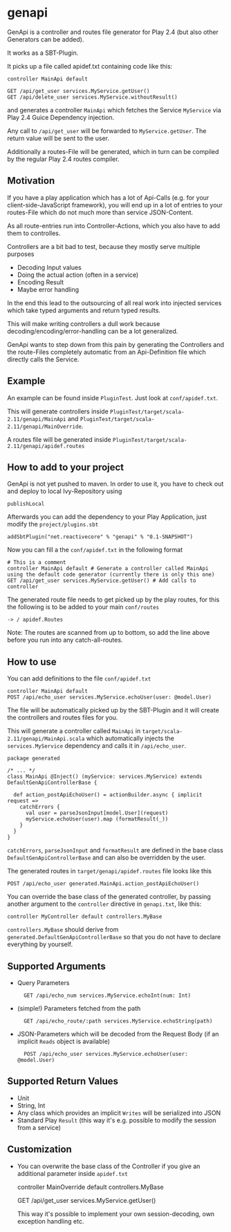 genapi
======

GenApi is a controller and routes file generator for Play 2.4 (but also other Generators can be added).

It works as a SBT-Plugin.

It picks up a file called apidef.txt containing code like this:

    controller MainApi default
    
    GET /api/get_user services.MyService.getUser()
    GET /api/delete_user services.MyService.withoutResult()

and generates a controller `MainApi` which fetches the Service `MyService` via Play 2.4 Guice Dependency injection.
 
Any call to `/api/get_user` will be forwarded to `MyService.getUser`. The return value will be sent to the user.

Additionally a routes-File will be generated, which in turn can be compiled by the regular Play 2.4 routes compiler.

Motivation
----------

If you have a play application which has a lot of Api-Calls (e.g. for your client-side-JavaScript framework), you will end up 
in a lot of entries to your routes-File which do not much more than service JSON-Content. 

As all route-entries run into Controller-Actions, which you also have to add them to controlles.

Controllers are a bit bad to test, because they mostly serve multiple purposes

- Decoding Input values
- Doing the actual action (often in a service)
- Encoding Result
- Maybe error handling

In the end this lead to the outsourcing of all real work into injected services which take typed arguments and return typed results.
 
This will make writing controllers a dull work because decoding/encoding/error-handling can be a lot generalized. 

GenApi wants to step down from this pain by generating the Controllers and the route-Files completely automatic from an Api-Definition file
which directly calls the Service.

Example
-------

An example can be found inside `PluginTest`. Just look at `conf/apidef.txt`.

This will generate controllers inside `PluginTest/target/scala-2.11/genapi/MainApi` and `PluginTest/target/scala-2.11/genapi/MainOverride`.

A routes file will be generated inside `PluginTest/target/scala-2.11/genapi/apidef.routes`

How to add to your project
--------------------------

GenApi is not yet pushed to maven. In order to use it, you have to check out and deploy to local Ivy-Repository using

    publishLocal
    
Afterwards you can add the dependency to your Play Application, just modify the `project/plugins.sbt`

    addSbtPlugin("net.reactivecore" % "genapi" % "0.1-SNAPSHOT")

Now you can fill a the `conf/apidef.txt` in the following format
   
    # This is a comment
    controller MainApi default # Generate a controller called MainApi using the default code generator (currently there is only this one)
    GET /api/get_user services.MyService.getUser() # Add calls to controller

   
The generated route file needs to get picked up by the play routes, for this the following is to be added to your main `conf/routes`

    -> / apidef.Routes

Note: The routes are scanned from up to bottom, so add the line above before you run into any catch-all-routes.

How to use
----------

You can add definitions to the file `conf/apidef.txt`

    controller MainApi default
    POST /api/echo_user services.MyService.echoUser(user: @model.User)
    
The file will be automatically picked up by the SBT-Plugin and it will create the controllers and routes files for you.

This will generate a controller called `MainApi` in `target/scala-2.11/genapi/MainApi.scala` which automatically injects the `services.MyService` dependency and calls it in `/api/echo_user`.

    package generated
    
    /* ... */
    class MainApi @Inject() (myService: services.MyService) extends DefaultGenApiControllerBase {
    
      def action_postApiEchoUser() = actionBuilder.async { implicit request =>
        catchErrors {
          val user = parseJsonInput[model.User](request)
          myService.echoUser(user).map (formatResult(_))
        }
      }
    }
    
`catchErrors`, `parseJsonInput` and `formatResult` are defined in the base class `DefaultGenApiControllerBase` and can also be overridden by the user.

The generated routes in `target/genapi/apidef.routes` file looks like this

    POST /api/echo_user generated.MainApi.action_postApiEchoUser()

You can override the base class of the generated controller, by passing another argument to the `controller` directive in `genapi.txt`, like this:

    controller MyController default controllers.MyBase

`controllers.MyBase` should derive from `generated.DefaultGenApiControllerBase` so that you do not have to declare everything by yourself.

Supported Arguments
-------------------

* Query Parameters

        GET /api/echo_num services.MyService.echoInt(num: Int)

* (simple!) Parameters fetched from the path

        GET /api/echo_route/:path services.MyService.echoString(path)

* JSON-Parameters which will be decoded from the Request Body (if an implicit `Reads` object is available)
      
        POST /api/echo_user services.MyService.echoUser(user: @model.User)

Supported Return Values
-----------------------

* Unit
* String, Int
* Any class which provides an implicit `Writes` will be serialized into JSON
* Standard Play `Result` (this way it's e.g. possible to modify the session from a service)

Customization
-------------

* You can overwrite the base class of the Controller if you give an additional parameter inside `apidef.txt`

    controller MainOverride default controllers.MyBase

    GET /api/get_user services.MyService.getUser()

  This way it's possible to implement your own session-decoding, own exception handling etc.


